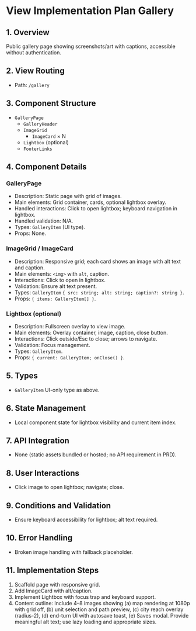 # View Implementation Plan Gallery

## 1. Overview
Public gallery page showing screenshots/art with captions, accessible without authentication.

## 2. View Routing
- Path: `/gallery`

## 3. Component Structure
- `GalleryPage`
  - `GalleryHeader`
  - `ImageGrid`
    - `ImageCard` × N
  - `Lightbox` (optional)
  - `FooterLinks`

## 4. Component Details
### GalleryPage
- Description: Static page with grid of images.
- Main elements: Grid container, cards, optional lightbox overlay.
- Handled interactions: Click to open lightbox; keyboard navigation in lightbox.
- Handled validation: N/A.
- Types: `GalleryItem` (UI type).
- Props: None.

### ImageGrid / ImageCard
- Description: Responsive grid; each card shows an image with alt text and caption.
- Main elements: `<img>` with `alt`, caption.
- Interactions: Click to open in lightbox.
- Validation: Ensure alt text present.
- Types: `GalleryItem` `{ src: string; alt: string; caption?: string }`.
- Props: `{ items: GalleryItem[] }`.

### Lightbox (optional)
- Description: Fullscreen overlay to view image.
- Main elements: Overlay container, image, caption, close button.
- Interactions: Click outside/Esc to close; arrows to navigate.
- Validation: Focus management.
- Types: `GalleryItem`.
- Props: `{ current: GalleryItem; onClose() }`.

## 5. Types
- `GalleryItem` UI-only type as above.

## 6. State Management
- Local component state for lightbox visibility and current item index.

## 7. API Integration
- None (static assets bundled or hosted; no API requirement in PRD).

## 8. User Interactions
- Click image to open lightbox; navigate; close.

## 9. Conditions and Validation
- Ensure keyboard accessibility for lightbox; alt text required.

## 10. Error Handling
- Broken image handling with fallback placeholder.

## 11. Implementation Steps
1. Scaffold page with responsive grid.
2. Add ImageCard with alt/caption.
3. Implement Lightbox with focus trap and keyboard support.
4. Content outline: Include 4–8 images showing (a) map rendering at 1080p with grid off, (b) unit selection and path preview, (c) city reach overlay (radius-2), (d) end-turn UI with autosave toast, (e) Saves modal. Provide meaningful alt text; use lazy loading and appropriate sizes.
